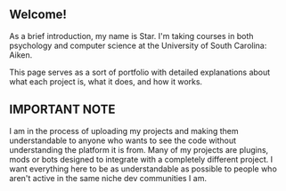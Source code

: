 ## Welcome!

As a brief introduction, my name is Star. I'm taking courses in both psychology and computer science at the University of South Carolina: Aiken.

This page serves as a sort of portfolio with detailed explanations about what each project is, what it does, and how it works. 

## IMPORTANT NOTE
I am in the process of uploading my projects and making them understandable to anyone who wants to see the code without understanding the platform it is from. Many of my projects are plugins, mods or bots designed to integrate with a completely different project. I want everything here to be as understandable as possible to people who aren't active in the same niche dev communities I am.
